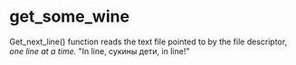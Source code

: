 # get_some_wine
Get_next_line() function reads the text file pointed to by the file descriptor, *one line at a time.*
"In line, сукины дети, in line!"
